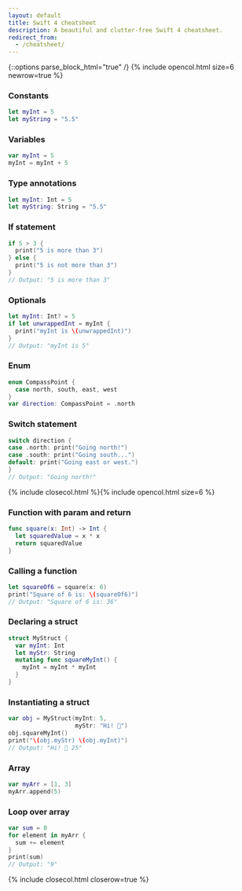 ```yaml
---
layout: default
title: Swift 4 cheatsheet
description: A beautiful and clutter-free Swift 4 cheatsheet.
redirect_from: 
  - /cheatsheet/
---
```


{::options parse_block_html="true" /}
{% include opencol.html size=6 newrow=true %}

### Constants

```swift
let myInt = 5
let myString = "5.5"
```

### Variables

```swift
var myInt = 5
myInt = myInt + 5
```

### Type annotations

```swift
let myInt: Int = 5
let myString: String = "5.5"
```

### If statement

```swift
if 5 > 3 {
  print("5 is more than 3")
} else {
  print("5 is not more than 3")
}
// Output: "5 is more than 3"
```

### Optionals

```swift
let myInt: Int? = 5
if let unwrappedInt = myInt {
  print("myInt is \(unwrappedInt)")
}
// Output: "myInt is 5"
```

### Enum

```swift
enum CompassPoint {
  case north, south, east, west
}
var direction: CompassPoint = .north
```

### Switch statement

```swift
switch direction {
case .north: print("Going north!")
case .south: print("Going south...")
default: print("Going east or west.")
}
// Output: "Going north!"
```

{% include closecol.html %}{% include opencol.html size=6 %}

### Function with param and return

```swift
func square(x: Int) -> Int {
  let squaredValue = x * x
  return squaredValue
}
```

### Calling a function

```swift
let squareOf6 = square(x: 6)
print("Square of 6 is: \(squareOf6)")
// Output: "Square of 6 is: 36"
```

### Declaring a struct

```swift
struct MyStruct {
  var myInt: Int
  let myStr: String
  mutating func squareMyInt() {
    myInt = myInt * myInt
  }
}
```

### Instantiating a struct

```swift
var obj = MyStruct(myInt: 5,
                   myStr: "Hi! 👋")
obj.squareMyInt()
print("\(obj.myStr) \(obj.myInt)")
// Output: "Hi! 👋 25"
```

### Array

```swift
var myArr = [1, 3]
myArr.append(5)
```

### Loop over array

```swift
var sum = 0
for element in myArr {
  sum += element
}
print(sum)
// Output: "9"
```

{% include closecol.html closerow=true %}
